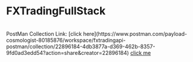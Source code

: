 <h1>FXTradingFullStack</h1><br>
PostMan Collection Link: [click here](https://www.postman.com/payload-cosmologist-80185876/workspace/fxtradingapi-postman/collection/22896184-4db3877a-d369-462b-8357-9fd0ad3edd54?action=share&creator=22896184) <a href=https://www.postman.com/payload-cosmologist-80185876/workspace/fxtradingapi-postman/collection/22896184-4db3877a-d369-462b-8357-9fd0ad3edd54?action=share&creator=22896184>click me

